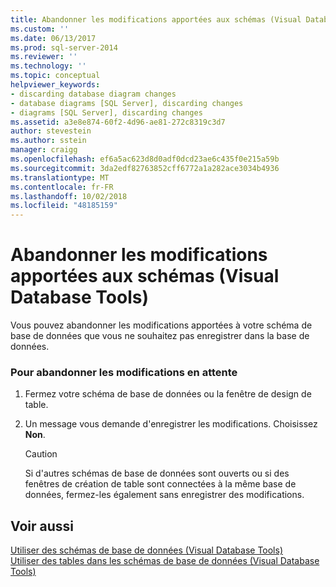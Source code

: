 ```yaml
---
title: Abandonner les modifications apportées aux schémas (Visual Database Tools) | Microsoft Docs
ms.custom: ''
ms.date: 06/13/2017
ms.prod: sql-server-2014
ms.reviewer: ''
ms.technology: ''
ms.topic: conceptual
helpviewer_keywords:
- discarding database diagram changes
- database diagrams [SQL Server], discarding changes
- diagrams [SQL Server], discarding changes
ms.assetid: a3e8e874-60f2-4d96-ae81-272c8319c3d7
author: stevestein
ms.author: sstein
manager: craigg
ms.openlocfilehash: ef6a5ac623d8d0adf0dcd23ae6c435f0e215a59b
ms.sourcegitcommit: 3da2edf82763852cff6772a1a282ace3034b4936
ms.translationtype: MT
ms.contentlocale: fr-FR
ms.lasthandoff: 10/02/2018
ms.locfileid: "48185159"
---
```

# <a name="discard-changes-made-to-diagrams-visual-database-tools"></a>Abandonner les modifications apportées aux schémas (Visual Database Tools)
  Vous pouvez abandonner les modifications apportées à votre schéma de base de données que vous ne souhaitez pas enregistrer dans la base de données.  
  
### <a name="to-discard-pending-modifications"></a>Pour abandonner les modifications en attente  
  
1.  Fermez votre schéma de base de données ou la fenêtre de design de table.  
  
2.  Un message vous demande d'enregistrer les modifications. Choisissez **Non**.  
  
    > [!CAUTION]  
    >  Si d'autres schémas de base de données sont ouverts ou si des fenêtres de création de table sont connectées à la même base de données, fermez-les également sans enregistrer des modifications.  
  
## <a name="see-also"></a>Voir aussi  
 [Utiliser des schémas de base de données &#40;Visual Database Tools&#41;](visual-database-tools.md)   
 [Utiliser des tables dans les schémas de base de données &#40;Visual Database Tools&#41;](work-with-tables-in-database-diagram-visual-database-tools.md)  
  
  
